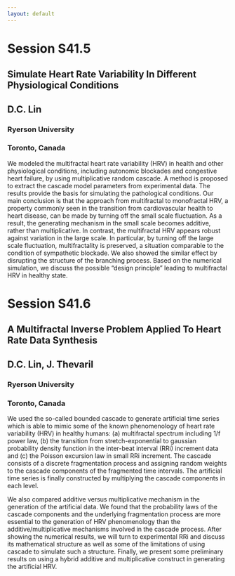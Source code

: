 ```yaml
---
layout: default
---
```


# Session S41.5

## Simulate Heart Rate Variability In Different Physiological Conditions

## D.C. Lin

### Ryerson University
### Toronto, Canada

We modeled the multifractal heart rate variability (HRV) in health and
other physiological conditions, including autonomic blockades and
congestive heart failure, by using multiplicative random cascade. A
method is proposed to extract the cascade model parameters from
experimental data. The results provide the basis for simulating the
pathological conditions. Our main conclusion is that the approach from
multifractal to monofractal HRV, a property commonly seen in the
transition from cardiovascular health to heart disease, can be made by
turning off the small scale fluctuation. As a result, the generating
mechanism in the small scale becomes additive, rather than
multiplicative. In contrast, the multifractal HRV appears robust
against variation in the large scale. In particular, by turning off
the large scale fluctuation, multifractality is preserved, a situation
comparable to the condition of sympathetic blockade. We also showed
the similar effect by disrupting the structure of the branching
process. Based on the numerical simulation, we discuss the possible
“design principle” leading to multifractal HRV in healthy state.

# Session S41.6

## A Multifractal Inverse Problem Applied To Heart Rate Data Synthesis

## D.C. Lin, J. Thevaril

### Ryerson University
### Toronto, Canada

We used the so-called bounded cascade to generate artificial time
series which is able to mimic some of the known phenomenology of heart
rate variability (HRV) in healthy humans: (a) multifractal spectrum
including 1/f power law, (b) the transition from stretch-exponential
to gaussian probability density function in the inter-beat interval
(RRi) increment data and (c) the Poisson excursion law in small RRi
increment. The cascade consists of a discrete fragmentation process
and assigning random weights to the cascade components of the
fragmented time intervals. The artificial time series is finally
constructed by multiplying the cascade components in each level.

We also compared additive versus multiplicative mechanism in the
generation of the artificial data. We found that the probability laws
of the cascade components and the underlying fragmentation process are
more essential to the generation of HRV phenomenology than the
additive/multiplicative mechanisms involved in the cascade process.
After showing the numerical results, we will turn to experimental RRi
and discuss its mathematical structure as well as some of the
limitations of using cascade to simulate such a structure. Finally, we
present some preliminary results on using a hybrid additive and
multiplicative construct in generating the artificial HRV.
